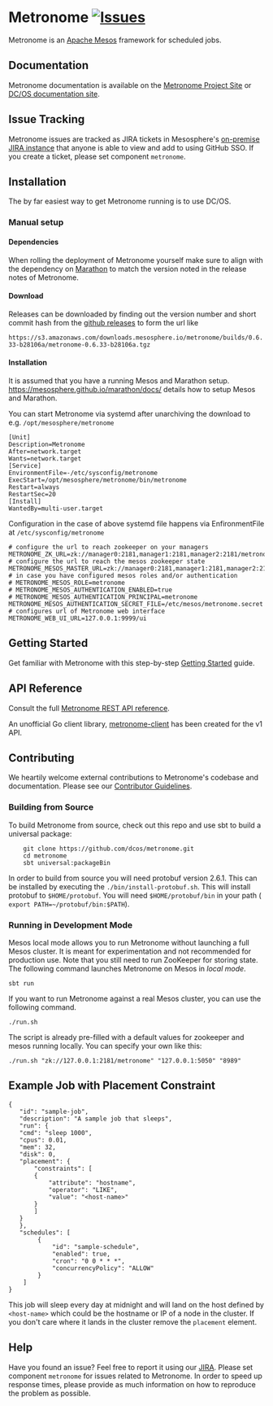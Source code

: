 # Metronome [![Issues](https://img.shields.io/badge/Issues-JIRA-ff69b4.svg?style=flat)](https://jira.mesosphere.com/issues/?jql=project%20%3D%20DCOS_OSS%20AND%20component%20%3D%20metronome)

Metronome is an [Apache Mesos](http://mesos.apache.org) framework for scheduled jobs.


## Documentation

Metronome documentation is available on the [Metronome Project Site](https://dcos.github.io/metronome/) or [DC/OS documentation site](https://dcos.io/docs/1.10/deploying-jobs/).


## Issue Tracking
Metronome issues are tracked as JIRA tickets in Mesosphere's [on-premise JIRA instance](https://jira.mesosphere.com/issues/?jql=project%20%3D%20DCOS_OSS%20AND%20component%20%3D%20metronome) that anyone is able to view and add to using GitHub SSO. If you create a ticket, please set component `metronome`.


## Installation

The by far easiest way to get Metronome running is to use DC/OS.

### Manual setup

#### Dependencies

When rolling the deployment of Metronome yourself make sure to align with the dependency on [Marathon](https://github.com/mesosphere/marathon) to match the version noted in the release notes of Metronome.

#### Download

Releases can be downloaded by finding out the version number and short commit hash from the [github releases](https://github.com/dcos/metronome/releases) to form the url like

`https://s3.amazonaws.com/downloads.mesosphere.io/metronome/builds/0.6.33-b28106a/metronome-0.6.33-b28106a.tgz`

#### Installation

It is assumed that you have a running Mesos and Marathon setup. https://mesosphere.github.io/marathon/docs/ details how to setup Mesos and Marathon.

You can start Metronome via systemd after unarchiving the download to e.g. `/opt/mesosphere/metronome`

```
[Unit]
Description=Metronome
After=network.target
Wants=network.target
[Service]
EnvironmentFile=-/etc/sysconfig/metronome
ExecStart=/opt/mesosphere/metronome/bin/metronome
Restart=always
RestartSec=20
[Install]
WantedBy=multi-user.target
```

Configuration in the case of above systemd file happens via EnfironmentFile at `/etc/sysconfig/metronome`

```
# configure the url to reach zookeeper on your managers
METRONOME_ZK_URL=zk://manager0:2181,manager1:2181,manager2:2181/metronome
# configure the url to reach the mesos zookeeper state
METRONOME_MESOS_MASTER_URL=zk://manager0:2181,manager1:2181,manager2:2181/mesos
# in case you have configured mesos roles and/or authentication
# METRONOME_MESOS_ROLE=metronome
# METRONOME_MESOS_AUTHENTICATION_ENABLED=true
# METRONOME_MESOS_AUTHENTICATION_PRINCIPAL=metronome
METRONOME_MESOS_AUTHENTICATION_SECRET_FILE=/etc/mesos/metronome.secret
# configures url of Metronome web interface
METRONOME_WEB_UI_URL=127.0.0.1:9999/ui
```


## Getting Started

Get familiar with Metronome with this step-by-step [Getting Started](https://dcos.io/docs/1.10/deploying-jobs/) guide.

## API Reference

Consult the full [Metronome REST API reference](http://dcos.github.io/metronome/docs/generated/api.html).

An unofficial Go client library, [metronome-client](https://github.com/mindscratch/metronome-client) has been created for the v1 API.

## Contributing

We heartily welcome external contributions to Metronome's codebase and documentation.
Please see our [Contributor Guidelines](https://dcos.github.io/metronome/docs/contributing.html).


### Building from Source

To build Metronome from source, check out this repo and use sbt to build a universal package:

        git clone https://github.com/dcos/metronome.git
        cd metronome
        sbt universal:packageBin

In order to build from source you will need protobuf version 2.6.1.  This can be installed by executing the `./bin/install-protobuf.sh`.   This will install protobuf to `$HOME/protobuf`.    You will need `$HOME/protobuf/bin` in your path ( `export PATH=~/protobuf/bin:$PATH`).

### Running in Development Mode

Mesos local mode allows you to run Metronome without launching a full Mesos
cluster. It is meant for experimentation and not recommended for production
use. Note that you still need to run ZooKeeper for storing state. The following
command launches Metronome on Mesos in *local mode*.

    sbt run

If you want to run Metronome against a real Mesos cluster, you can use the following command.

    ./run.sh

The script is already pre-filled with a default values for zookeeper and mesos running locally. You can specify your own like this:

    ./run.sh "zk://127.0.0.1:2181/metronome" "127.0.0.1:5050" "8989"


 ## Example Job with Placement Constraint

 ```
 {
    "id": "sample-job",
    "description": "A sample job that sleeps",
    "run": {
	"cmd": "sleep 1000",
	"cpus": 0.01,
	"mem": 32,
	"disk": 0,
	"placement": {
	    "constraints": [
		{
		    "attribute": "hostname",
		    "operator": "LIKE",
		    "value": "<host-name>"
		}
	    ]
	}
    },
    "schedules": [
         {
             "id": "sample-schedule",
             "enabled": true,
             "cron": "0 0 * * *",
             "concurrencyPolicy": "ALLOW"
         }
     ]
}
 ```
 This job will sleep every day at midnight and will land on the host defined by `<host-name>` which could be the hostname or IP of a node in the cluster.  If you don't care where it lands in the cluster remove the `placement`
element.

## Help

Have you found an issue? Feel free to report it using our [JIRA](https://jira.mesosphere.com/issues/?jql=project%20%3D%20DCOS_OSS%20AND%20component%20%3D%20metronome). Please set component `metronome` for issues related to Metronome.
In order to speed up response times, please provide as much information on how to reproduce the problem as possible.
